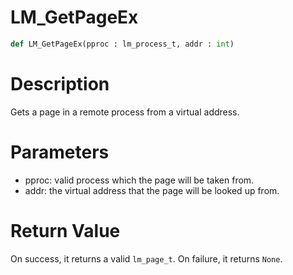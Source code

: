 # LM_GetPageEx

```python
def LM_GetPageEx(pproc : lm_process_t, addr : int)
```

# Description

Gets a page in a remote process from a virtual address.

# Parameters

- pproc: valid process which the page will be taken from.
- addr: the virtual address that the page will be looked up from.

# Return Value

On success, it returns a valid `lm_page_t`. On failure, it returns `None`.

